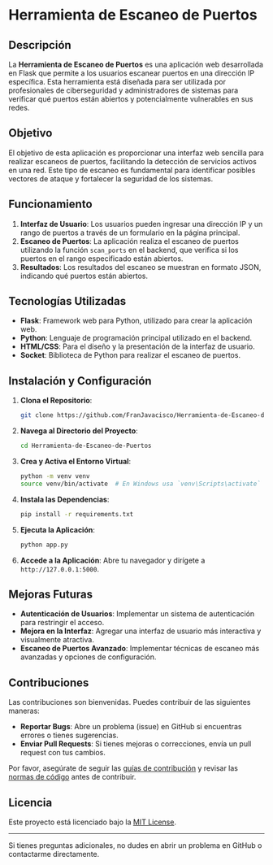 # Herramienta de Escaneo de Puertos

## Descripción

La **Herramienta de Escaneo de Puertos** es una aplicación web desarrollada en Flask que permite a los usuarios escanear puertos en una dirección IP específica. Esta herramienta está diseñada para ser utilizada por profesionales de ciberseguridad y administradores de sistemas para verificar qué puertos están abiertos y potencialmente vulnerables en sus redes.

## Objetivo

El objetivo de esta aplicación es proporcionar una interfaz web sencilla para realizar escaneos de puertos, facilitando la detección de servicios activos en una red. Este tipo de escaneo es fundamental para identificar posibles vectores de ataque y fortalecer la seguridad de los sistemas.

## Funcionamiento

1. **Interfaz de Usuario**: Los usuarios pueden ingresar una dirección IP y un rango de puertos a través de un formulario en la página principal.
2. **Escaneo de Puertos**: La aplicación realiza el escaneo de puertos utilizando la función `scan_ports` en el backend, que verifica si los puertos en el rango especificado están abiertos.
3. **Resultados**: Los resultados del escaneo se muestran en formato JSON, indicando qué puertos están abiertos.

## Tecnologías Utilizadas

- **Flask**: Framework web para Python, utilizado para crear la aplicación web.
- **Python**: Lenguaje de programación principal utilizado en el backend.
- **HTML/CSS**: Para el diseño y la presentación de la interfaz de usuario.
- **Socket**: Biblioteca de Python para realizar el escaneo de puertos.

## Instalación y Configuración

1. **Clona el Repositorio**:

    ```bash
    git clone https://github.com/FranJavacisco/Herramienta-de-Escaneo-de-Puertos.git
    ```

2. **Navega al Directorio del Proyecto**:

    ```bash
    cd Herramienta-de-Escaneo-de-Puertos
    ```

3. **Crea y Activa el Entorno Virtual**:

    ```bash
    python -m venv venv
    source venv/bin/activate  # En Windows usa `venv\Scripts\activate`
    ```

4. **Instala las Dependencias**:

    ```bash
    pip install -r requirements.txt
    ```

5. **Ejecuta la Aplicación**:

    ```bash
    python app.py
    ```

6. **Accede a la Aplicación**: Abre tu navegador y dirígete a `http://127.0.0.1:5000`.

## Mejoras Futuras

- **Autenticación de Usuarios**: Implementar un sistema de autenticación para restringir el acceso.
- **Mejora en la Interfaz**: Agregar una interfaz de usuario más interactiva y visualmente atractiva.
- **Escaneo de Puertos Avanzado**: Implementar técnicas de escaneo más avanzadas y opciones de configuración.

## Contribuciones

Las contribuciones son bienvenidas. Puedes contribuir de las siguientes maneras:

- **Reportar Bugs**: Abre un problema (issue) en GitHub si encuentras errores o tienes sugerencias.
- **Enviar Pull Requests**: Si tienes mejoras o correcciones, envía un pull request con tus cambios.

Por favor, asegúrate de seguir las [guías de contribución](CONTRIBUTING.md) y revisar las [normas de código](CODE_OF_CONDUCT.md) antes de contribuir.

## Licencia

Este proyecto está licenciado bajo la [MIT License](LICENSE).

---

Si tienes preguntas adicionales, no dudes en abrir un problema en GitHub o contactarme directamente.

